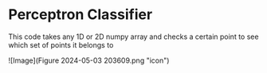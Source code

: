 # Perceptron Classifier
This code takes any 1D or 2D numpy array and checks a certain point to see which set of points it belongs to

![Image](Figure 2024-05-03 203609.png "icon")
